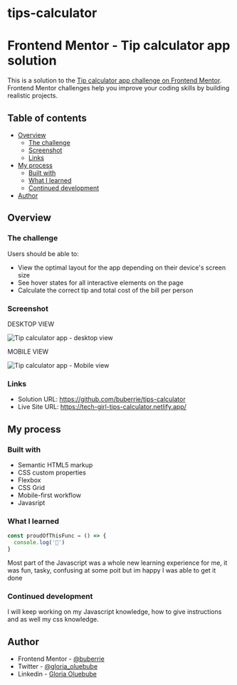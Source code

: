 # tips-calculator
# Frontend Mentor - Tip calculator app solution

This is a solution to the [Tip calculator app challenge on Frontend Mentor](https://www.frontendmentor.io/challenges/tip-calculator-app-ugJNGbJUX). Frontend Mentor challenges help you improve your coding skills by building realistic projects.

## Table of contents

- [Overview](#overview)
  - [The challenge](#the-challenge)
  - [Screenshot](#screenshot)
  - [Links](#links)
- [My process](#my-process)
  - [Built with](#built-with)
  - [What I learned](#what-i-learned)
  - [Continued development](#continued-development)
- [Author](#author)

## Overview

### The challenge

Users should be able to:

- View the optimal layout for the app depending on their device's screen size
- See hover states for all interactive elements on the page
- Calculate the correct tip and total cost of the bill per person

### Screenshot
DESKTOP VIEW

![Tip calculator app - desktop view](https://user-images.githubusercontent.com/83277559/137622818-6e6ffb1c-2453-4085-8c6d-ecfc169a3089.jpg)

MOBILE VIEW

![Tip calculator app - Mobile view](https://user-images.githubusercontent.com/83277559/137622873-a8591680-a40b-4212-9cc9-239274611653.jpg)


### Links

- Solution URL: https://github.com/buberrie/tips-calculator
- Live Site URL: https://tech-girl-tips-calculator.netlify.app/

## My process

### Built with

- Semantic HTML5 markup
- CSS custom properties
- Flexbox
- CSS Grid
- Mobile-first workflow
- Javasript

### What I learned

```js
const proudOfThisFunc = () => {
  console.log('🎉')
}
```
Most part of the Javascript was a whole new learning experience for me, it was fun, tasky, confusing at some poit but im happy I was able to get it done

### Continued development

I will keep working on my Javascript knowledge, how to give instructions and as well my css knowledge.

## Author

- Frontend Mentor - [@buberrie](https://www.frontendmentor.io/profile/buberrie)
- Twitter - [@gloria_oluebube](https://www.twitter.com/@gloria_oluebube)
- Linkedin - [Gloria Oluebube](https://www.linkedin.com/in/gloria-oluebube-b973461a3)

